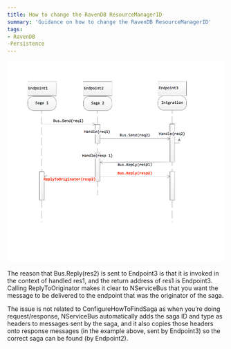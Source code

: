 ```yaml
---
title: How to change the RavenDB ResourceManagerID
summary: 'Guidance on how to change the RavenDB ResourceManagerID'
tags: 
- RavenDB 
-Persistence
---
```


![Sample sequence diagram](reply-replaytooriginator-differences.png)

The reason that Bus.Reply(res2) is sent to Endpoint3 is that it is invoked in the context of handled res1, and the return address of res1 is Endpoint3. Calling ReplyToOriginator makes it clear to NServiceBus that you want the message to be delivered to the endpoint that was the originator of the saga.

The issue is not related to ConfigureHowToFindSaga as when you’re doing request/response, NServiceBus automatically adds the saga ID and type as headers to messages sent by the saga, and it also copies those headers onto response messages (in the example above, sent by Endpoint3) so the correct saga can be found (by Endpoint2).
